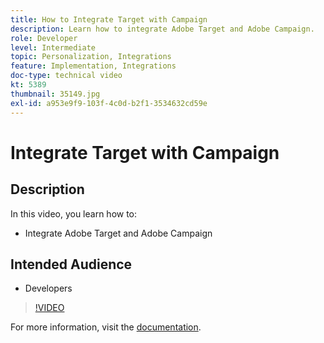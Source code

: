 ```yaml
---
title: How to Integrate Target with Campaign
description: Learn how to integrate Adobe Target and Adobe Campaign.
role: Developer
level: Intermediate
topic: Personalization, Integrations
feature: Implementation, Integrations
doc-type: technical video
kt: 5389
thumbnail: 35149.jpg
exl-id: a953e9f9-103f-4c0d-b2f1-3534632cd59e
---
```

# Integrate Target with Campaign

## Description

In this video, you learn how to:

* Integrate Adobe Target and Adobe Campaign

## Intended Audience

* Developers

>[!VIDEO](https://video.tv.adobe.com/v/35149/?quality=12)

For more information, visit the [documentation](https://experienceleague.adobe.com/docs/target/using/integrate/campaign-and-target.html?lang=en).
